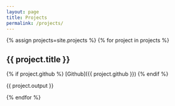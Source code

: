 ```yaml
---
layout: page
title: Projects
permalink: /projects/
---
```


{% assign projects=site.projects %}
{% for project in projects %}

## {{ project.title }}

{% if project.github %}
[Github]({{ project.github }})
{% endif %}

{{ project.output }}

{% endfor %}
